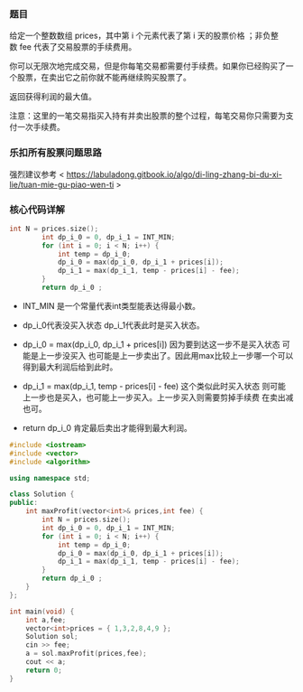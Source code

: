 ### 题目
给定一个整数数组 prices，其中第 i 个元素代表了第 i 天的股票价格 ；非负整数 fee 代表了交易股票的手续费用。

你可以无限次地完成交易，但是你每笔交易都需要付手续费。如果你已经购买了一个股票，在卖出它之前你就不能再继续购买股票了。

返回获得利润的最大值。

注意：这里的一笔交易指买入持有并卖出股票的整个过程，每笔交易你只需要为支付一次手续费。

### 乐扣所有股票问题思路
强烈建议参考 < https://labuladong.gitbook.io/algo/di-ling-zhang-bi-du-xi-lie/tuan-mie-gu-piao-wen-ti >

### 核心代码详解
~~~ c++
int N = prices.size();
		int dp_i_0 = 0, dp_i_1 = INT_MIN;
		for (int i = 0; i < N; i++) {
			int temp = dp_i_0;
			dp_i_0 = max(dp_i_0, dp_i_1 + prices[i]);  
			dp_i_1 = max(dp_i_1, temp - prices[i] - fee);
		}
		return dp_i_0 ;
~~~
+ INT_MIN 是一个常量代表int类型能表达得最小数。

+ dp_i_0代表没买入状态  dp_i_1代表此时是买入状态。

+ dp_i_0 = max(dp_i_0, dp_i_1 + prices[i]) 因为要到达这一步不是买入状态 可能是上一步没买入 也可能是上一步卖出了。因此用max比较上一步哪一个可以得到最大利润后给到此时。

+ dp_i_1 = max(dp_i_1, temp - prices[i] - fee) 这个类似此时买入状态 则可能上一步也是买入，也可能上一步买入。上一步买入则需要剪掉手续费 在卖出减也可。

+ return dp_i_0 肯定最后卖出才能得到最大利润。

~~~ c++
#include <iostream>
#include <vector>
#include <algorithm>

using namespace std;

class Solution {
public:
	int maxProfit(vector<int>& prices,int fee) {
		int N = prices.size();
		int dp_i_0 = 0, dp_i_1 = INT_MIN;
		for (int i = 0; i < N; i++) {
			int temp = dp_i_0;
			dp_i_0 = max(dp_i_0, dp_i_1 + prices[i]);  
			dp_i_1 = max(dp_i_1, temp - prices[i] - fee);
		}
		return dp_i_0 ;
	}
};

int main(void) {
	int a,fee;
	vector<int>prices = { 1,3,2,8,4,9 };
	Solution sol;
	cin >> fee;
	a = sol.maxProfit(prices,fee);
	cout << a;
	return 0;
}
~~~
